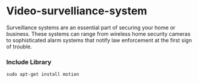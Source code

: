 # Video-survelliance-system

Surveillance systems are an essential part of securing your home or business. These systems can range from wireless home security cameras to sophisticated alarm systems that notify law enforcement at the first sign of trouble.

### Include Library
`sudo apt-get install motion`
